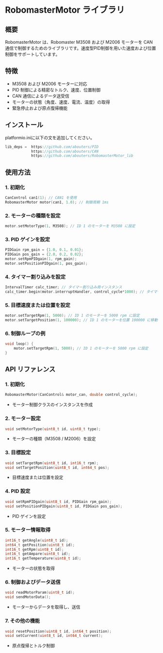 # RobomasterMotor ライブラリ

## 概要
RobomasterMotor は、Robomaster M3508 および M2006 モーターを CAN 通信で制御するためのライブラリです。速度型PID制御を用いた速度および位置制御をサポートしています。

## 特徴
- M3508 および M2006 モーターに対応
- PID 制御による精密なトルク、速度、位置制御
- CAN 通信によるデータ送受信
- モーターの状態（角度、速度、電流、温度）の取得
- 緊急停止および原点復帰機能

## インストール
platformio.iniに以下の文を追加してください。

```cpp
lib_deps =  https://github.com/abouters/PID
            https://github.com/abouters/CAN
            https://github.com/abouters/RobomasterMotor_lib
```

## 使用方法

### 1. 初期化
```cpp
CanControl can1(1); // CAN1 を使用
RobomasterMotor motor(can1, 1.0); // 制御周期 1ms
```

### 2. モーターの種類を設定
```cpp
motor.setMotorType(1, M3508); // ID 1 のモーターを M3508 に設定
```

### 3. PID ゲインを設定
```cpp
PIDGain rpm_gain = {1.0, 0.1, 0.01};
PIDGain pos_gain = {2.0, 0.2, 0.02};
motor.setRpmPIDgain(1, rpm_gain);
motor.setPositionPIDgain(1, pos_gain);
```

### 4. タイマー割り込みを設定
```cpp
IntervalTimer calc_timer; // タイマー割り込み用インスタンス
calc_timer.begin(motor.interruptHandler, control_cycle*1000); // タイマー割り込みを開始する　[μs]なので制御周期を1000倍する
```

### 5. 目標速度または位置を設定
```cpp
motor.setTargetRpm(1, 5000); // ID 1 のモーターを 5000 rpm に設定
motor.setTargetPosition(1, 100000); // ID 1 のモーターを位置 100000 に移動
```
### 6. 制御ループの例
```cpp
void loop() {
    motor.setTargetRpm(1, 5000); // ID 1 のモーターを 5000 rpm に設定
}
```

## API リファレンス

### **1. 初期化**
```cpp
RobomasterMotor(CanControl& motor_can, double control_cycle);
```
- モーター制御クラスのインスタンスを作成

### **2. モーター設定**
```cpp
void setMotorType(uint8_t id, uint8_t type);
```
- モーターの種類（M3508 / M2006）を設定

### **3. 目標設定**
```cpp
void setTargetRpm(uint8_t id, int16_t rpm);
void setTargetPosition(uint8_t id, int64_t pos);
```
- 目標速度または位置を設定

### **4. PID 設定**
```cpp
void setRpmPIDgain(uint8_t id, PIDGain rpm_gain);
void setPositionPIDgain(uint8_t id, PIDGain pos_gain);
```
- PID ゲインを設定

### **5. モーター情報取得**
```cpp
int16_t getAngle(uint8_t id);
int64_t getPosition(uint8_t id);
int16_t getRpm(uint8_t id);
int16_t getAmpare(uint8_t id);
int16_t getTemperature(uint8_t id);
```
- モーターの状態を取得

### **6. 制御およびデータ送信**
```cpp
void readMotorParam(uint8_t id);
void sendMotorData();
```
- モーターからデータを取得し、送信

### **7. その他の機能**
```cpp
void resetPosition(uint8_t id, int64_t position);
void setCurrent(uint8_t id, int64_t current);
```
- 原点復帰とトルク制御

